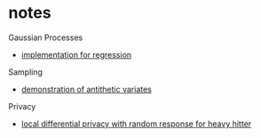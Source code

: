 # notes
Gaussian Processes
- [implementation for regression](./011519_gaussian_process.ipynb)

Sampling
- [demonstration of antithetic variates](./011519_antithetic_variates.ipynb)

Privacy
- [local differential privacy with random response for heavy hitter](./012119_random_response.ipynb)
